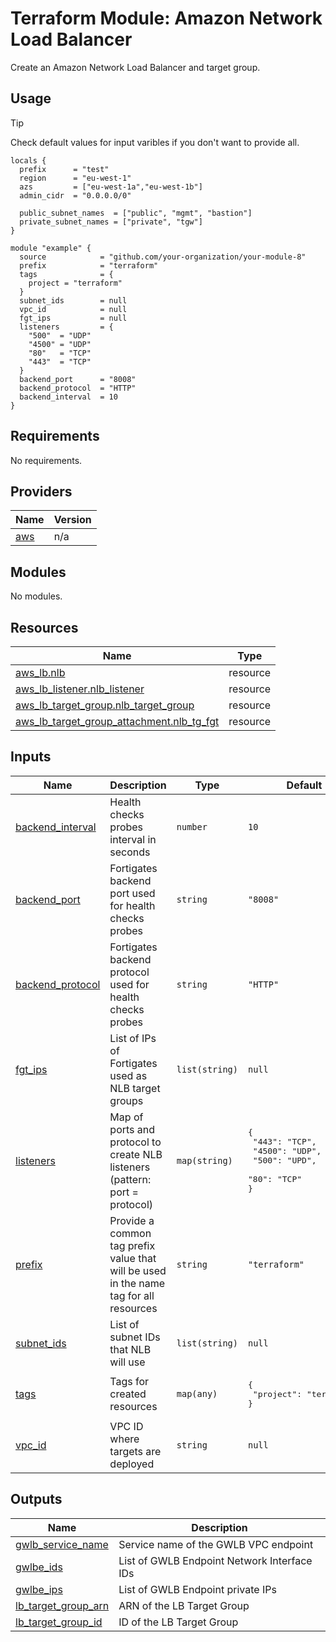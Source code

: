# Terraform Module: Amazon Network Load Balancer

Create an Amazon Network Load Balancer and target group.

## Usage

> [!TIP]
> Check default values for input varibles if you don't want to provide all.

```hcl
locals {
  prefix      = "test"
  region      = "eu-west-1"
  azs         = ["eu-west-1a","eu-west-1b"]
  admin_cidr  = "0.0.0.0/0"

  public_subnet_names  = ["public", "mgmt", "bastion"]
  private_subnet_names = ["private", "tgw"]
}

module "example" {
  source            = "github.com/your-organization/your-module-8"
  prefix            = "terraform"
  tags              = {
    project = "terraform"
  }
  subnet_ids        = null
  vpc_id            = null
  fgt_ips           = null
  listeners         = {
    "500"  = "UDP"
    "4500" = "UDP"
    "80"   = "TCP"
    "443"  = "TCP"
  }
  backend_port      = "8008"
  backend_protocol  = "HTTP"
  backend_interval  = 10
}
```

<!-- BEGIN_TF_DOCS -->
## Requirements

No requirements.

## Providers

| Name | Version |
|------|---------|
| <a name="provider_aws"></a> [aws](#provider\_aws) | n/a |

## Modules

No modules.

## Resources

| Name | Type |
|------|------|
| [aws_lb.nlb](https://registry.terraform.io/providers/hashicorp/aws/latest/docs/resources/lb) | resource |
| [aws_lb_listener.nlb_listener](https://registry.terraform.io/providers/hashicorp/aws/latest/docs/resources/lb_listener) | resource |
| [aws_lb_target_group.nlb_target_group](https://registry.terraform.io/providers/hashicorp/aws/latest/docs/resources/lb_target_group) | resource |
| [aws_lb_target_group_attachment.nlb_tg_fgt](https://registry.terraform.io/providers/hashicorp/aws/latest/docs/resources/lb_target_group_attachment) | resource |

## Inputs

| Name | Description | Type | Default | Required |
|------|-------------|------|---------|:--------:|
| <a name="input_backend_interval"></a> [backend\_interval](#input\_backend\_interval) | Health checks probes interval in seconds | `number` | `10` | no |
| <a name="input_backend_port"></a> [backend\_port](#input\_backend\_port) | Fortigates backend port used for health checks probes | `string` | `"8008"` | no |
| <a name="input_backend_protocol"></a> [backend\_protocol](#input\_backend\_protocol) | Fortigates backend protocol used for health checks probes | `string` | `"HTTP"` | no |
| <a name="input_fgt_ips"></a> [fgt\_ips](#input\_fgt\_ips) | List of IPs of Fortigates used as NLB target groups | `list(string)` | `null` | no |
| <a name="input_listeners"></a> [listeners](#input\_listeners) | Map of ports and protocol to create NLB listeners (pattern: port = protocol) | `map(string)` | <pre>{<br>  "443": "TCP",<br>  "4500": "UDP",<br>  "500": "UPD",<br>  "80": "TCP"<br>}</pre> | no |
| <a name="input_prefix"></a> [prefix](#input\_prefix) | Provide a common tag prefix value that will be used in the name tag for all resources | `string` | `"terraform"` | no |
| <a name="input_subnet_ids"></a> [subnet\_ids](#input\_subnet\_ids) | List of subnet IDs that NLB will use | `list(string)` | `null` | no |
| <a name="input_tags"></a> [tags](#input\_tags) | Tags for created resources | `map(any)` | <pre>{<br>  "project": "terraform"<br>}</pre> | no |
| <a name="input_vpc_id"></a> [vpc\_id](#input\_vpc\_id) | VPC ID where targets are deployed | `string` | `null` | no |

## Outputs

| Name | Description |
|------|-------------|
| <a name="output_gwlb_service_name"></a> [gwlb\_service\_name](#output\_gwlb\_service\_name) | Service name of the GWLB VPC endpoint |
| <a name="output_gwlbe_ids"></a> [gwlbe\_ids](#output\_gwlbe\_ids) | List of GWLB Endpoint Network Interface IDs |
| <a name="output_gwlbe_ips"></a> [gwlbe\_ips](#output\_gwlbe\_ips) | List of GWLB Endpoint private IPs |
| <a name="output_lb_target_group_arn"></a> [lb\_target\_group\_arn](#output\_lb\_target\_group\_arn) | ARN of the LB Target Group |
| <a name="output_lb_target_group_id"></a> [lb\_target\_group\_id](#output\_lb\_target\_group\_id) | ID of the LB Target Group |
<!-- END_TF_DOCS -->